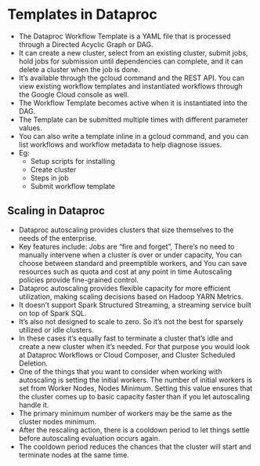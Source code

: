 # Templates in Dataproc

- The Dataproc Workflow Template is a YAML file that is processed through a Directed Acyclic Graph or DAG.
- It can create a new cluster, select from an existing cluster, submit jobs, hold jobs for submission until dependencies can complete, and it can delete a cluster when the job is done.
- It’s available through the gcloud command and the REST API. You can view existing workflow templates and instantiated workflows through the Google Cloud console as well.
- The Workflow Template becomes active when it is instantiated into the DAG.
- The Template can be submitted multiple times with different parameter values.
- You can also write a template inline in a gcloud command, and you can list workflows and workflow metadata to help diagnose issues.
- Eg:
  - Setup scripts for installing
  - Create cluster
  - Steps in job
  - Submit workflow template

## Scaling in Dataproc

- Dataproc autoscaling provides clusters that size themselves to the needs of the enterprise. 
- Key features include: Jobs are “fire and forget”, There’s no need to manually intervene when a cluster is over or under capacity, You can choose between standard and preemptible workers, and You can save resources such as quota and cost at any point in time Autoscaling policies provide fine-grained control.
- Dataproc autoscaling provides flexible capacity for more efficient utilization, making scaling decisions based on Hadoop YARN Metrics.
- It doesn’t support Spark Structured Streaming, a streaming service built on top of Spark SQL.
- It’s also not designed to scale to zero. So it’s not the best for sparsely utilized or idle clusters.
- In these cases it’s equally fast to terminate a cluster that’s idle and create a new cluster when it’s needed. For that purpose you would look at Dataproc Workflows or Cloud Composer, and Cluster Scheduled Deletion.
- One of the things that you want to consider when working with autoscaling is setting the initial workers. The number of initial workers is set from Worker Nodes, Nodes Minimum. Setting this value ensures that the cluster comes up to basic capacity faster than if you let autoscaling handle it.
- The primary minimum number of workers may be the same as the cluster nodes minimum.
- After the rescaling action, there is a cooldown period to let things settle before autoscaling evaluation occurs again.
- The cooldown period reduces the chances that the cluster will start and terminate nodes at the same time.